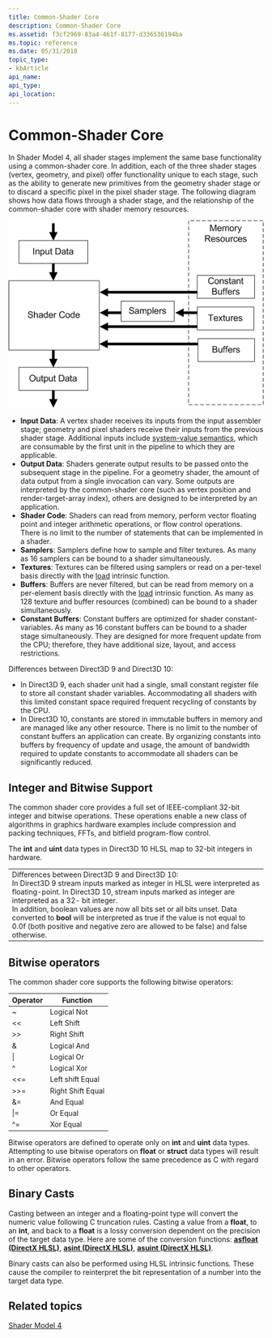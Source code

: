 ```yaml
---
title: Common-Shader Core
description: Common-Shader Core
ms.assetid: f3cf2969-83a4-461f-8177-d336536194ba
ms.topic: reference
ms.date: 05/31/2018
topic_type: 
- kbArticle
api_name: 
api_type: 
api_location: 
---
```


# Common-Shader Core

In Shader Model 4, all shader stages implement the same base functionality using a common-shader core. In addition, each of the three shader stages (vertex, geometry, and pixel) offer functionality unique to each stage, such as the ability to generate new primitives from the geometry shader stage or to discard a specific pixel in the pixel shader stage. The following diagram shows how data flows through a shader stage, and the relationship of the common-shader core with shader memory resources.

![diagram of data flow in a shader stage](images/d3d10-shader-unit.png)

-   **Input Data**: A vertex shader receives its inputs from the input assembler stage; geometry and pixel shaders receive their inputs from the previous shader stage. Additional inputs include [system-value semantics](dx-graphics-hlsl-semantics.md), which are consumable by the first unit in the pipeline to which they are applicable.
-   **Output Data**: Shaders generate output results to be passed onto the subsequent stage in the pipeline. For a geometry shader, the amount of data output from a single invocation can vary. Some outputs are interpreted by the common-shader core (such as vertex position and render-target-array index), others are designed to be interpreted by an application.
-   **Shader Code**: Shaders can read from memory, perform vector floating point and integer arithmetic operations, or flow control operations. There is no limit to the number of statements that can be implemented in a shader.
-   **Samplers**: Samplers define how to sample and filter textures. As many as 16 samplers can be bound to a shader simultaneously.
-   **Textures**: Textures can be filtered using samplers or read on a per-texel basis directly with the [load](dx-graphics-hlsl-to-load.md) intrinsic function.
-   **Buffers**: Buffers are never filtered, but can be read from memory on a per-element basis directly with the [load](dx-graphics-hlsl-to-load.md) intrinsic function. As many as 128 texture and buffer resources (combined) can be bound to a shader simultaneously.
-   **Constant Buffers**: Constant buffers are optimized for shader constant-variables. As many as 16 constant buffers can be bound to a shader stage simultaneously. They are designed for more frequent update from the CPU; therefore, they have additional size, layout, and access restrictions.


Differences between Direct3D 9 and Direct3D 10:

- In Direct3D 9, each shader unit had a single, small constant register file to store all constant shader variables. Accommodating all shaders with this limited constant space required frequent recycling of constants by the CPU.
- In Direct3D 10, constants are stored in immutable buffers in memory and are managed like any other resource. There is no limit to the number of constant buffers an application can create. By organizing constants into buffers by frequency of update and usage, the amount of bandwidth required to update constants to accommodate all shaders can be significantly reduced.



 

## Integer and Bitwise Support

The common shader core provides a full set of IEEE-compliant 32-bit integer and bitwise operations. These operations enable a new class of algorithms in graphics hardware examples include compression and packing techniques, FFTs, and bitfield program-flow control.

The **int** and **uint** data types in Direct3D 10 HLSL map to 32-bit integers in hardware.



|                                                                                                                                                                                                                                                                                                                                                                                                                                                                                                              |
|--------------------------------------------------------------------------------------------------------------------------------------------------------------------------------------------------------------------------------------------------------------------------------------------------------------------------------------------------------------------------------------------------------------------------------------------------------------------------------------------------------------|
| Differences between Direct3D 9 and Direct3D 10:<br/> In Direct3D 9 stream inputs marked as integer in HLSL were interpreted as floating-point. In Direct3D 10, stream inputs marked as integer are interpreted as a 32- bit integer.<br/> In addition, boolean values are now all bits set or all bits unset. Data converted to **bool** will be interpreted as true if the value is not equal to 0.0f (both positive and negative zero are allowed to be false) and false otherwise.<br/> |



 

## Bitwise operators

The common shader core supports the following bitwise operators:



| Operator  | Function          |
|-----------|-------------------|
| ~         | Logical Not       |
| <<  | Left Shift        |
| >>  | Right Shift       |
| &         | Logical And       |
| \|        | Logical Or        |
| ^         | Logical Xor       |
| <<= | Left shift Equal  |
| >>= | Right Shift Equal |
| &=        | And Equal         |
| \|=       | Or Equal          |
| ^=        | Xor Equal         |



 

Bitwise operators are defined to operate only on **int** and **uint** data types. Attempting to use bitwise operators on **float** or **struct** data types will result in an error. Bitwise operators follow the same precedence as C with regard to other operators.

## Binary Casts

Casting between an integer and a floating-point type will convert the numeric value following C truncation rules. Casting a value from a **float**, to an **int**, and back to a **float** is a lossy conversion dependent on the precision of the target data type. Here are some of the conversion functions: [**asfloat (DirectX HLSL)**](dx-graphics-hlsl-asfloat.md), [**asint (DirectX HLSL)**](dx-graphics-hlsl-asint.md), [**asuint (DirectX HLSL)**](dx-graphics-hlsl-asuint.md).

Binary casts can also be performed using HLSL intrinsic functions. These cause the compiler to reinterpret the bit representation of a number into the target data type.

## Related topics

<dl> <dt>

[Shader Model 4](dx-graphics-hlsl-sm4.md)
</dt> </dl>

 

 






